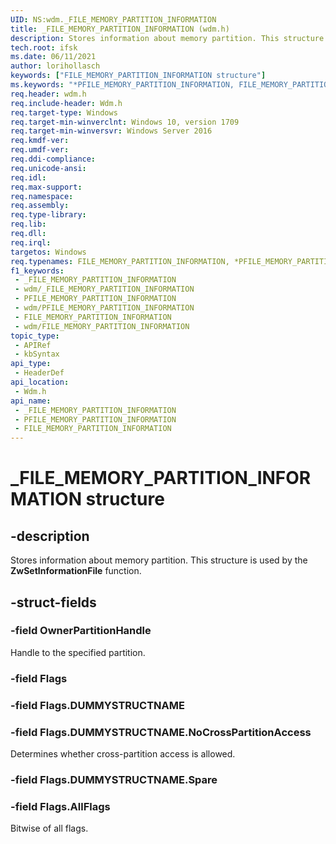 ```yaml
---
UID: NS:wdm._FILE_MEMORY_PARTITION_INFORMATION
title: _FILE_MEMORY_PARTITION_INFORMATION (wdm.h)
description: Stores information about memory partition. This structure is used by the ZwSetInformationFile function.
tech.root: ifsk
ms.date: 06/11/2021
author: lorihollasch
keywords: ["FILE_MEMORY_PARTITION_INFORMATION structure"]
ms.keywords: "*PFILE_MEMORY_PARTITION_INFORMATION, FILE_MEMORY_PARTITION_INFORMATION, FILE_MEMORY_PARTITION_INFORMATION structure [Kernel-Mode Driver Architecture], _FILE_MEMORY_PARTITION_INFORMATION, ifsk._file_memory_partition_information, wdm/FILE_MEMORY_PARTITION_INFORMATION"
req.header: wdm.h
req.include-header: Wdm.h
req.target-type: Windows
req.target-min-winverclnt: Windows 10, version 1709
req.target-min-winversvr: Windows Server 2016
req.kmdf-ver: 
req.umdf-ver: 
req.ddi-compliance: 
req.unicode-ansi: 
req.idl: 
req.max-support: 
req.namespace: 
req.assembly: 
req.type-library: 
req.lib: 
req.dll: 
req.irql: 
targetos: Windows
req.typenames: FILE_MEMORY_PARTITION_INFORMATION, *PFILE_MEMORY_PARTITION_INFORMATION
f1_keywords:
 - _FILE_MEMORY_PARTITION_INFORMATION
 - wdm/_FILE_MEMORY_PARTITION_INFORMATION
 - PFILE_MEMORY_PARTITION_INFORMATION
 - wdm/PFILE_MEMORY_PARTITION_INFORMATION
 - FILE_MEMORY_PARTITION_INFORMATION
 - wdm/FILE_MEMORY_PARTITION_INFORMATION
topic_type:
 - APIRef
 - kbSyntax
api_type:
 - HeaderDef
api_location:
 - Wdm.h
api_name:
 - _FILE_MEMORY_PARTITION_INFORMATION
 - PFILE_MEMORY_PARTITION_INFORMATION
 - FILE_MEMORY_PARTITION_INFORMATION
---
```


# _FILE_MEMORY_PARTITION_INFORMATION structure

## -description

Stores information about memory partition. This structure is used by the **ZwSetInformationFile** function.

## -struct-fields

### -field OwnerPartitionHandle

Handle to the specified partition.

### -field Flags

### -field Flags.DUMMYSTRUCTNAME

### -field Flags.DUMMYSTRUCTNAME.NoCrossPartitionAccess

Determines whether cross-partition access is allowed.

### -field Flags.DUMMYSTRUCTNAME.Spare

### -field Flags.AllFlags

Bitwise of all flags.
